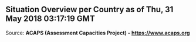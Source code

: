 ## Situation Overview per Country as of Thu, 31 May 2018 03:17:19 GMT

Source: **ACAPS (Assessment Capacities Project) - https://www.acaps.org**